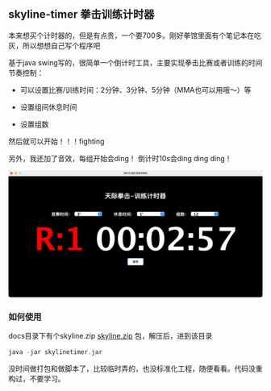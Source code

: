 
## skyline-timer 拳击训练计时器

本来想买个计时器的，但是有点贵，一个要700多。刚好拳馆里面有个笔记本在吃灰，所以想想自己写个程序吧

基于java swing写的，很简单一个倒计时工具，主要实现拳击比赛或者训练的时间节奏控制：

* 可以设置比赛/训练时间：2分钟、3分钟、5分钟（MMA也可以用哦～）等

* 设置组间休息时间

* 设置组数

然后就可以开始！！！fighting 

另外，我还加了音效，每组开始会ding！ 倒计时10s会ding ding ding！

![logo](docs/img.png)


### 如何使用

docs目录下有个skyline.zip [skyline.zip](docs/skyline.zip) 包，解压后，进到该目录

```java
java -jar skylinetimer.jar
```

没时间做打包和做脚本了，比较临时弄的，也没标准化工程，随便看看。代码没重构过，不要学习。
